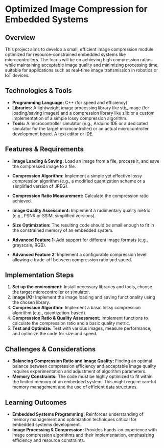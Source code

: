 # Optimized Image Compression for Embedded Systems

## Overview

This project aims to develop a small, efficient image compression module optimized for resource-constrained embedded systems like microcontrollers.  The focus will be on achieving high compression ratios while maintaining acceptable image quality and minimizing processing time, suitable for applications such as real-time image transmission in robotics or IoT devices.

## Technologies & Tools

* **Programming Language:** C++ (for speed and efficiency)
* **Libraries:**  A lightweight image processing library like stb_image (for loading/saving images) and a compression library like zlib or a custom implementation of a simple lossy compression algorithm.
* **Tools:**  A microcontroller simulator (e.g.,  Arduino IDE or a dedicated simulator for the target microcontroller) or an actual microcontroller development board.  A text editor or IDE.

## Features & Requirements

- **Image Loading & Saving:** Load an image from a file, process it, and save the compressed image to a file.
- **Compression Algorithm:** Implement a simple yet effective lossy compression algorithm (e.g., a modified quantization scheme or a simplified version of JPEG).
- **Compression Ratio Measurement:** Calculate the compression ratio achieved.
- **Image Quality Assessment:**  Implement a rudimentary quality metric (e.g., PSNR or SSIM, simplified versions).
- **Size Optimization:** The resulting code should be small enough to fit in the constrained memory of an embedded system.

- **Advanced Feature 1:**  Add support for different image formats (e.g.,  grayscale, RGB).
- **Advanced Feature 2:** Implement a configurable compression level allowing a trade-off between compression ratio and speed.


## Implementation Steps

1. **Set up the environment:** Install necessary libraries and tools, choose the target microcontroller or simulator.
2. **Image I/O:** Implement the image loading and saving functionality using the chosen library.
3. **Compression Algorithm:** Implement a basic lossy compression algorithm (e.g., quantization-based).
4. **Compression Ratio & Quality Assessment:** Implement functions to calculate the compression ratio and a basic quality metric.
5. **Test and Optimize:** Test with various images, measure performance, and optimize the code for size and speed.


## Challenges & Considerations

- **Balancing Compression Ratio and Image Quality:** Finding an optimal balance between compression efficiency and acceptable image quality requires experimentation and adjustment of algorithm parameters.
- **Memory Constraints:**  The code must be highly optimized to fit within the limited memory of an embedded system. This might require careful memory management and the use of efficient data structures.

## Learning Outcomes

- **Embedded Systems Programming:** Reinforces understanding of memory management and optimization techniques critical for embedded systems development.
- **Image Processing & Compression:**  Provides hands-on experience with image compression algorithms and their implementation, emphasizing efficiency and resource constraints.

